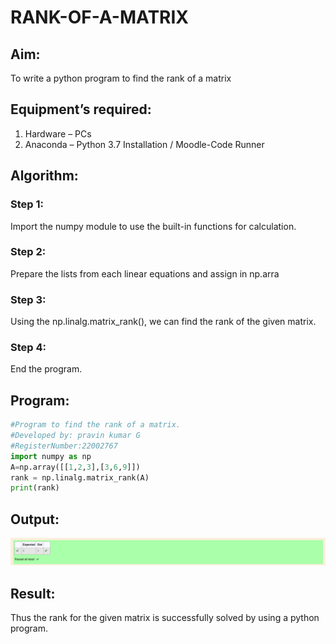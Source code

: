 # RANK-OF-A-MATRIX
## Aim:
To write a python program to find the rank of a matrix
## Equipment’s required:
1. 	Hardware – PCs
2. 	Anaconda – Python 3.7 Installation / Moodle-Code Runner
## Algorithm:
### Step 1:
Import the numpy module to use the built-in functions for calculation. 
### Step 2: 
Prepare the lists from each linear equations and assign in np.arra
### Step 3: 
Using the np.linalg.matrix_rank(), we can find the rank of the given matrix.
### Step 4: 
End the program.
## Program:
```python
#Program to find the rank of a matrix.
#Developed by: pravin kumar G
#RegisterNumber:22002767
import numpy as np
A=np.array([[1,2,3],[3,6,9]])
rank = np.linalg.matrix_rank(A)
print(rank)
```
## Output:
![output](/rank.png)
## Result:
Thus the rank for the given matrix is successfully solved by  using a python program.


